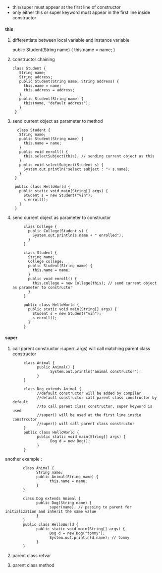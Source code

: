 * this/super must appear at the first line of constructor
* only either this or super keyword must appear in the first line inside constructor


#### this

1. differentiate between local variable and instance variable
      
      public Student(String name) {
          this.name = name;
      }
      
2. constructor chaining

       class Student {
          String name;
          String address;
          public Student(String name, String address) {
            this.name = name;
            this.address = address;
          }
          public Student(String name) {
            this(name, "default address");
          }
        }
        
3. send current object as parameter to method
   
         class Student {
          String name;
          public Student(String name) {
            this.name = name;
          }
          public void enroll() {
            this.selectSubject(this); // sending current object as this
          }
          public void selectSubject(Student s) {
            System.out.println("select subject : "+ s.name);
          }
        }

        public class HelloWorld {
          public static void main(String[] args) {
            Student s = new Student("vin");
            s.enroll();
          }
        }
 
4. send current object as parameter to constructor
      
            class College {
              public College(Student s) {
                System.out.println(s.name + " enrolled");
              }
            }

            class Student {
              String name;
              College college;
              public Student(String name) {
                this.name = name;
              }
              public void enroll() {
                this.college = new College(this); // send current object as parameter to constructor
              }
            }

            public class HelloWorld {
              public static void main(String[] args) {
                Student s = new Student("vin");
                s.enroll();
              }
            }

#### super


1. call parent constructor :super(..args) will  call matching parent class constructor

            class Animal {
                  public Animal() {
                        System.out.println("animal constructor");
                  }
            }

            class Dog extends Animal {
                  //default constructor will be added by compiler
                  //default constructor call parent class constructor by default
                  //to call parent class constructor, super keyword is used
                  //super() will be used at the first line insdie constrcutor
                  //super() will call parent class constructor
            }
            public class HelloWorld {
                  public static void main(String[] args) {
                        Dog d = new Dog();
                  }
            }
            
another example : 
      
            class Animal {
                  String name;
                  public Animal(String name) {
                        this.name = name;
                  }
            }

            class Dog extends Animal {
                  public Dog(String name) {
                        super(name); // passing to parent for initialization and inherit the same value
                  }
            }
            public class HelloWorld {
                  public static void main(String[] args) {
                        Dog d = new Dog("tommy");
                        System.out.println(d.name); // tommy
                  }
            }

2. parent class refvar

3. parent class method
 
